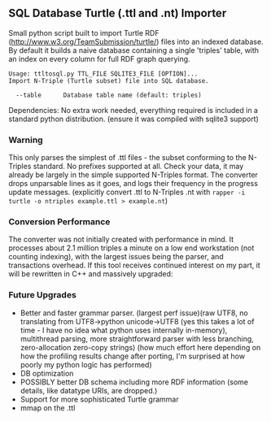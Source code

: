 SQL Database Turtle (.ttl and .nt) Importer
-------------------------------------------

Small python script built to import Turtle RDF (http://www.w3.org/TeamSubmission/turtle/) files into an indexed database. By default it builds a naive database containing a single 'triples' table, with an index on every column for full RDF graph querying.

```
Usage: ttltosql.py TTL_FILE SQLITE3_FILE [OPTION]...
Import N-Triple (Turtle subset) file into SQL database.

  --table      Database table name (default: triples)
```

Dependencies: No extra work needed, everything required is included in a standard python distribution. (ensure it was compiled with sqlite3 support)

### Warning

This only parses the simplest of .ttl files - the subset conforming to the N-Triples standard. No prefixes supported at all. Check your data, it may already be largely in the simple supported N-Triples format. The converter drops unparsable lines as it goes, and logs their frequency in the progress update messages. (explicitly convert .ttl to N-Triples .nt with `rapper -i turtle -o ntriples example.ttl > example.nt`)

### Conversion Performance

The converter was not initially created with performance in mind. It processes about 2.1 million triples a minute on a low end workstation (not counting indexing), with the largest issues being the parser, and transactions overhead. If this tool receives continued interest on my part, it will be rewritten in C++ and massively upgraded:

### Future Upgrades

- Better and faster grammar parser. (largest perf issue)(raw UTF8, no translating from UTF8->python unicode->UTF8 (yes this takes a lot of time - I have no idea what python uses internally in-memory), multithread parsing, more straightforward parser with less branching, zero-allocation zero-copy strings) (how much effort here depending on how the profiling results change after porting, I'm surprised at how poorly my python logic has performed)
- DB optimization
- POSSIBLY better DB schema including more RDF information (some details, like datatype URIs, are dropped.)
- Support for more sophisticated Turtle grammar
- mmap on the .ttl